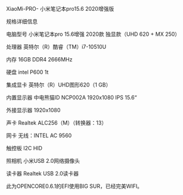 XiaoMi-PRO-
小米笔记本pro15.6 2020增强版

规格详细信息

电脑型号 小米笔记本pro 15.6增强 2020款 独显款（UHD 620 + MX 250）

处理器 英特尔（R）酷睿（TM）i7-10510U

内存 16GB DDR4 2666MHz

硬盘 intel P600 1t

集成显卡 英特尔（R）UHD图形620（1 GB）

内置显示器 中电熊猫ID NCP002A 1920x1080 IPS 15.6“

外接显示器 1920x1080

声卡 Realtek ALC256（M）（转换器：13）

网卡 无线：INTEL AC 9560

触控板 I2C HID

照相机 小米USB 2.0网络摄像头

读卡器 Realtek USB 2.0读卡器

此为OPENCORE0.6.1的EFI使用BIG SUR，已经完美WIFI。
